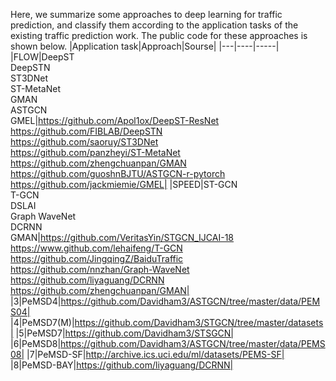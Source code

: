 Here, we summarize some approaches to deep learning for traffic prediction, and classify them according to the application tasks of the existing traffic prediction work.
The public code for these approaches is shown below.
|Application task|Approach|Sourse|
|---|----|-----|
|FLOW|DeepST<br>DeepSTN<br>ST3DNet<br>ST-MetaNet<br>GMAN<br>ASTGCN<br>GMEL|https://github.com/Apol1ox/DeepST-ResNet<br>https://github.com/FIBLAB/DeepSTN<br>https://github.com/saoruy/ST3DNet<br>https://github.com/panzheyi/ST-MetaNet<br>https://github.com/zhengchuanpan/GMAN<br>https://github.com/guoshnBJTU/ASTGCN-r-pytorch<br>https://github.com/jackmiemie/GMEL|
|SPEED|ST-GCN<br>T-GCN<br>DSLAI<br>Graph WaveNet<br>DCRNN<br>GMAN|https://github.com/VeritasYin/STGCN_IJCAI-18<br>https://www.github.com/lehaifeng/T-GCN<br>https://github.com/JingqingZ/BaiduTraffic<br>https://github.com/nnzhan/Graph-WaveNet<br>https://github.com/liyaguang/DCRNN<br>https://github.com/zhengchuanpan/GMAN|
|3|PeMSD4|https://github.com/Davidham3/ASTGCN/tree/master/data/PEMS04|
|4|PeMSD7(M)|https://github.com/Davidham3/STGCN/tree/master/datasets|
|5|PeMSD7|https://github.com/Davidham3/STSGCN|
|6|PeMSD8|https://github.com/Davidham3/ASTGCN/tree/master/data/PEMS08|
|7|PeMSD-SF|http://archive.ics.uci.edu/ml/datasets/PEMS-SF|
|8|PeMSD-BAY|https://github.com/liyaguang/DCRNN|
